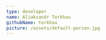 ```yaml
---
type: developer
name: Aliaksandr Torkhau
githubName: torkhau
picture: /assets/default-person.jpg
---
```


